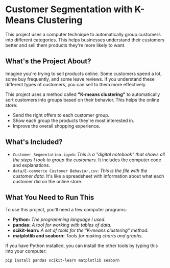 #   Customer Segmentation with K-Means Clustering

This project uses a computer technique to automatically group customers into different categories. This helps businesses understand their customers better and sell them products they're more likely to want.

##   What's the Project About?

Imagine you're trying to sell products online. Some customers spend a lot, some buy frequently, and some leave reviews. If you understand these different types of customers, you can sell to them more effectively.

This project uses a method called **"K-means clustering"** to automatically sort customers into groups based on their behavior. This helps the online store:

* Send the right offers to each customer group.
* Show each group the products they're most interested in.
* Improve the overall shopping experience.

##   What's Included?

* `Customer_Segmentation.ipynb`:   *This is a "digital notebook" that shows all the steps I took to group the customers.* It includes the computer code and explanations.
* `data/E-commerce Customer Behavior.csv`:   *This is the file with the customer data.* It's like a spreadsheet with information about what each customer did on the online store.

##   What You Need to Run This

To use this project, you'll need a few computer programs:

* **Python:** *The programming language I used.*
* **pandas:** *A tool for working with tables of data.*
* **scikit-learn:** *A set of tools for the "K-means clustering" method.*
* **matplotlib and seaborn:** *Tools for making charts and graphs.*

If you have Python installed, you can install the other tools by typing this into your computer:

```bash
pip install pandas scikit-learn matplotlib seaborn
